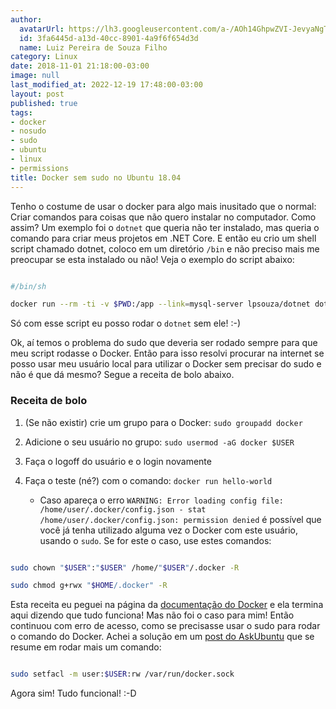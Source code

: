```yaml
---
author:
  avatarUrl: https://lh3.googleusercontent.com/a-/AOh14GhpwZVI-JevyaNgTdlrOT6YN20cI6V9Kxtq38Ij8AQ=s100
  id: 3fa6445d-a13d-40cc-8901-4a9f6f654d3d
  name: Luiz Pereira de Souza Filho
category: Linux
date: 2018-11-01 21:18:00-03:00
image: null
last_modified_at: 2022-12-19 17:48:00-03:00
layout: post
published: true
tags:
- docker
- nosudo
- sudo
- ubuntu
- linux
- permissions
title: Docker sem sudo no Ubuntu 18.04
---
```


Tenho o costume de usar o docker para algo mais inusitado que o normal: Criar comandos para coisas que não quero instalar no computador. Como assim? Um exemplo foi o `dotnet` que queria não ter instalado, mas queria o comando para criar meus projetos em .NET Core. E então eu crio um shell script chamado dotnet, coloco em um diretório `/bin` e não preciso mais me preocupar se esta instalado ou não! Veja o exemplo do script abaixo:

```bash

#/bin/sh

docker run --rm -ti -v $PWD:/app --link=mysql-server lpsouza/dotnet dotnet $*

```

Só com esse script eu posso rodar o `dotnet` sem ele! :-)

Ok, aí temos o problema do sudo que deveria ser rodado sempre para que meu script rodasse o Docker. Então para isso resolvi procurar na internet se posso usar meu usuário local para utilizar o Docker sem precisar do sudo e não é que dá mesmo? Segue a receita de bolo abaixo.

###   Receita de bolo

1. (Se não existir) crie um grupo para o Docker: `sudo groupadd docker`

2. Adicione o seu usuário no grupo: `sudo usermod -aG docker $USER`

3. Faça o logoff do usuário e o login novamente

4. Faça o teste (né?) com o comando: `docker run hello-world`

   - Caso apareça o erro `WARNING: Error loading config file: /home/user/.docker/config.json - stat /home/user/.docker/config.json: permission denied` é possível que você já tenha utilizado alguma vez o Docker com este usuário, usando o `sudo`. Se for este o caso, use estes comandos:

```bash

sudo chown "$USER":"$USER" /home/"$USER"/.docker -R

sudo chmod g+rwx "$HOME/.docker" -R

```

Esta receita eu peguei na página da [documentação do Docker](https://docs.docker.com/install/linux/linux-postinstall/#manage-docker-as-a-non-root-user) e ela termina aqui dizendo que tudo funciona! Mas não foi o caso para mim! Então continuou com erro de acesso, como se precisasse usar o sudo para rodar o comando do Docker. Achei a solução em um [post do AskUbuntu](https://askubuntu.com/a/982187) que se resume em rodar mais um comando:

```bash

sudo setfacl -m user:$USER:rw /var/run/docker.sock

```

Agora sim! Tudo funcional! :-D
